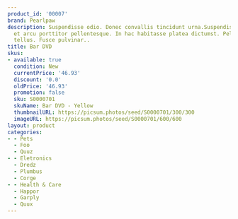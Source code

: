 ```yaml
---
product_id: '00007'
brand: Pearlpaw
description: Suspendisse odio. Donec convallis tincidunt urna.Suspendisse et orci
  et arcu porttitor pellentesque. In hac habitasse platea dictumst. Pellentesque vitae
  tellus. Fusce pulvinar..
title: Bar DVD
skus:
- available: true
  condition: New
  currentPrice: '46.93'
  discount: '0.0'
  oldPrice: '46.93'
  promotion: false
  sku: S0000701
  skuName: Bar DVD - Yellow
  thumbnailURL: https://picsum.photos/seed/S0000701/300/300
  imageURL: https://picsum.photos/seed/S0000701/600/600
layout: product
categories:
- - Pets
  - Foo
  - Quuz
- - Eletronics
  - Dredz
  - Plumbus
  - Corge
- - Health & Care
  - Happor
  - Garply
  - Quux
---
```

